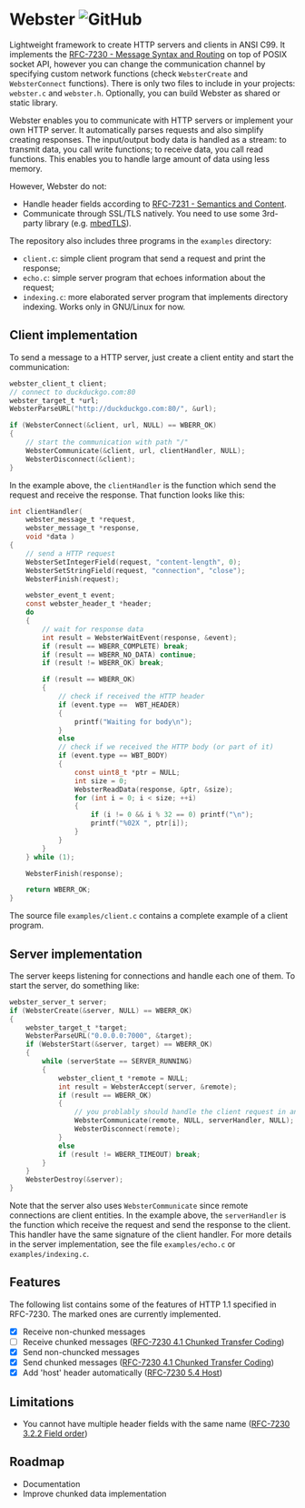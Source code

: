 # Webster  ![GitHub](https://img.shields.io/github/license/brunexgeek/webster)

Lightweight framework to create HTTP servers and clients in ANSI C99. It implements the [RFC-7230 - Message Syntax and Routing](https://tools.ietf.org/html/rfc7230) on top of POSIX socket API, however you can change the communication channel by specifying custom network functions (check ``WebsterCreate`` and ``WebsterConnect`` functions). There is only two files to include in your projects: ``webster.c`` and ``webster.h``. Optionally, you can build Webster as shared or static library.

Webster enables you to communicate with HTTP servers or implement your own HTTP server. It automatically parses requests and also simplify creating responses. The input/output body data is handled as a stream: to transmit data, you call write functions; to receive data, you call read functions. This enables you to handle large amount of data using less memory.

However, Webster do not:
* Handle header fields according to [RFC-7231 - Semantics and Content](https://tools.ietf.org/html/rfc7231).
* Communicate through SSL/TLS natively. You need to use some 3rd-party library (e.g. [mbedTLS](https://tls.mbed.org)).

The repository also includes three programs in the ``examples`` directory:

* ``client.c``: simple client program that send a request and print the response;
* ``echo.c``: simple server program that echoes information about the request;
* ``indexing.c``: more elaborated server program that implements directory indexing. Works only in GNU/Linux for now.

## Client implementation

To send a message to a HTTP server, just create a client entity and start the communication:

``` c
webster_client_t client;
// connect to duckduckgo.com:80
webster_target_t *url;
WebsterParseURL("http://duckduckgo.com:80/", &url);

if (WebsterConnect(&client, url, NULL) == WBERR_OK)
{
    // start the communication with path "/"
    WebsterCommunicate(&client, url, clientHandler, NULL);
    WebsterDisconnect(&client);
}
```

In the example above, the ``clientHandler`` is the function which send the request and receive the response. That function looks like this:

``` c
int clientHandler(
    webster_message_t *request,
    webster_message_t *response,
    void *data )
{
    // send a HTTP request
    WebsterSetIntegerField(request, "content-length", 0);
    WebsterSetStringField(request, "connection", "close");
    WebsterFinish(request);

    webster_event_t event;
    const webster_header_t *header;
    do
    {
        // wait for response data
        int result = WebsterWaitEvent(response, &event);
        if (result == WBERR_COMPLETE) break;
        if (result == WBERR_NO_DATA) continue;
        if (result != WBERR_OK) break;

        if (result == WBERR_OK)
        {
            // check if received the HTTP header
            if (event.type ==  WBT_HEADER)
            {
                printf("Waiting for body\n");
            }
            else
            // check if we received the HTTP body (or part of it)
            if (event.type == WBT_BODY)
            {
                const uint8_t *ptr = NULL;
                int size = 0;
                WebsterReadData(response, &ptr, &size);
                for (int i = 0; i < size; ++i)
                {
                    if (i != 0 && i % 32 == 0) printf("\n");
                    printf("%02X ", ptr[i]);
                }
            }
        }
    } while (1);

    WebsterFinish(response);

    return WBERR_OK;
}
```

The source file ``examples/client.c`` contains a complete example of a client program.

## Server implementation

The server keeps listening for connections and handle each one of them. To start the server, do something like:

``` c
webster_server_t server;
if (WebsterCreate(&server, NULL) == WBERR_OK)
{
    webster_target_t *target;
	WebsterParseURL("0.0.0.0:7000", &target);
    if (WebsterStart(&server, target) == WBERR_OK)
    {
        while (serverState == SERVER_RUNNING)
        {
            webster_client_t *remote = NULL;
            int result = WebsterAccept(server, &remote);
            if (result == WBERR_OK)
            {
                // you problably should handle the client request in another thread
                WebsterCommunicate(remote, NULL, serverHandler, NULL);
                WebsterDisconnect(remote);
            }
            else
            if (result != WBERR_TIMEOUT) break;
        }
    }
    WebsterDestroy(&server);
}
```

Note that the server also uses ``WebsterCommunicate`` since remote connections are client entities. In the example above, the ``serverHandler`` is the function which receive the request and send the response to the client. This handler have the same signature of the client handler. For more details in the server implementation, see the file ``examples/echo.c`` or ``examples/indexing.c``.

## Features

The following list contains some of the features of HTTP 1.1 specified in RFC-7230. The marked ones are currently implemented.

- [x] Receive non-chunked messages
- [ ] Receive chunked messages ([RFC-7230 4.1 Chunked Transfer Coding](https://tools.ietf.org/html/rfc7230#section-4.1))
- [x] Send non-chuncked messages
- [x] Send chunked messages ([RFC-7230 4.1 Chunked Transfer Coding](https://tools.ietf.org/html/rfc7230#section-4.1))
- [x] Add 'host' header automatically ([RFC-7230 5.4 Host](https://tools.ietf.org/html/rfc7230#section-5.4))

## Limitations

* You cannot have multiple header fields with the same name ([RFC-7230 3.2.2 Field order](https://tools.ietf.org/html/rfc7230#section-3.2.2))

## Roadmap

* Documentation
* Improve chunked data implementation